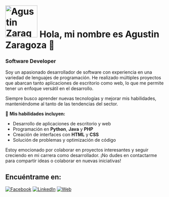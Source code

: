 <h1><img src="https://www.agusdev.es/imagenes/emoji1.png" alt="Agustin Zaragoza" width="100" /> Hola, mi nombre es Agustin Zaragoza 👋</h1>

### Software Developer
Soy un apasionado desarrollador de software con experiencia en una variedad de lenguajes de programación. He realizado múltiples proyectos que abarcan tanto aplicaciones de escritorio como web, lo que me permite tener un enfoque versátil en el desarrollo.

Siempre busco aprender nuevas tecnologías y mejorar mis habilidades, manteniéndome al tanto de las tendencias del sector.

🚀 **Mis habilidades incluyen:**

-   Desarrollo de aplicaciones de escritorio y web
-   Programación en **Python**, **Java** y **PHP**
-   Creación de interfaces con **HTML** y **CSS**
-   Solución de problemas y optimización de código

Estoy emocionado por colaborar en proyectos interesantes y seguir creciendo en mi carrera como desarrollador. ¡No dudes en contactarme para compartir ideas o colaborar en nuevas iniciativas!

## Encuéntrame en:
[![Facebook](https://img.shields.io/badge/Facebook-@agusdev-1877F2?style=for-the-badge&logo=facebook&logoColor=white&labelColor=101010)](https://www.facebook.com/agustin.zaragozaperez) [![LinkedIn](https://img.shields.io/badge/LinkedIn-Agustin_Zaragoza-0077B5?style=for-the-badge&logo=linkedin&logoColor=white&labelColor=101010)](https://www.linkedin.com/in/agustin-zaragoza-perez-306345123/) [![Web](https://img.shields.io/badge/Web-agusdev.es-14a1f0?style=for-the-badge&logo=dev.to&logoColor=white&labelColor=101010)](https://www.agusdev.es/)


<!--
**AgustinZP/AgustinZP** is a ✨ _special_ ✨ repository because its `README.md` (this file) appears on your GitHub profile.

Here are some ideas to get you started:

- 🔭 I’m currently working on ...
- 🌱 I’m currently learning ...
- 👯 I’m looking to collaborate on ...
- 🤔 I’m looking for help with ...
- 💬 Ask me about ...
- 📫 How to reach me: ...
- 😄 Pronouns: ...
- ⚡ Fun fact: ...
-->
